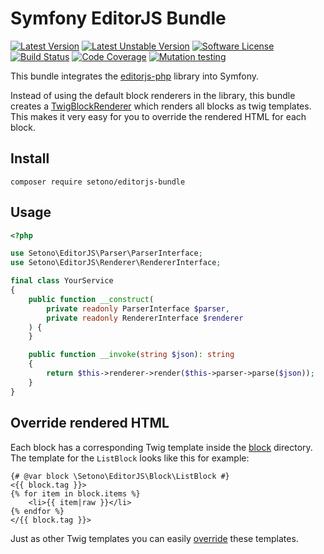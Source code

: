 # Symfony EditorJS Bundle

[![Latest Version][ico-version]][link-packagist]
[![Latest Unstable Version][ico-unstable-version]][link-packagist]
[![Software License][ico-license]](LICENSE)
[![Build Status][ico-github-actions]][link-github-actions]
[![Code Coverage][ico-code-coverage]][link-code-coverage]
[![Mutation testing][ico-infection]][link-infection]

This bundle integrates the [editorjs-php](https://github.com/Setono/editorjs-php) library into Symfony.

Instead of using the default block renderers in the library, this bundle creates a [TwigBlockRenderer](src/BlockRenderer/TwigBlockRenderer.php)
which renders all blocks as twig templates. This makes it very easy for you to override the rendered HTML for each block.

## Install

```shell
composer require setono/editorjs-bundle
```

## Usage

```php
<?php

use Setono\EditorJS\Parser\ParserInterface;
use Setono\EditorJS\Renderer\RendererInterface;

final class YourService
{
    public function __construct(
        private readonly ParserInterface $parser,
        private readonly RendererInterface $renderer
    ) {
    }

    public function __invoke(string $json): string
    {
        return $this->renderer->render($this->parser->parse($json));
    }
}
```

## Override rendered HTML

Each block has a corresponding Twig template inside the [block](src/Resources/views/block) directory.
The template for the `ListBlock` looks like this for example:

```twig
{# @var block \Setono\EditorJS\Block\ListBlock #}
<{{ block.tag }}>
{% for item in block.items %}
    <li>{{ item|raw }}</li>
{% endfor %}
</{{ block.tag }}>
```

Just as other Twig templates you can easily [override](https://symfony.com/doc/6.3/bundles/override.html#templates) these templates.

[ico-version]: https://poser.pugx.org/setono/editorjs-bundle/v/stable
[ico-unstable-version]: https://poser.pugx.org/setono/editorjs-bundle/v/unstable
[ico-license]: https://poser.pugx.org/setono/editorjs-bundle/license
[ico-github-actions]: https://github.com/Setono/EditorJSBundle/workflows/build/badge.svg
[ico-code-coverage]: https://codecov.io/gh/Setono/EditorJSBundle/branch/1.x/graph/badge.svg
[ico-infection]: https://img.shields.io/endpoint?style=flat&url=https%3A%2F%2Fbadge-api.stryker-mutator.io%2Fgithub.com%2FSetono%2FEditorJSBundle%2F1.x

[link-packagist]: https://packagist.org/packages/setono/editorjs-bundle
[link-github-actions]: https://github.com/Setono/EditorJSBundle/actions
[link-code-coverage]: https://codecov.io/gh/Setono/EditorJSBundle
[link-infection]: https://dashboard.stryker-mutator.io/reports/github.com/Setono/EditorJSBundle/1.x
